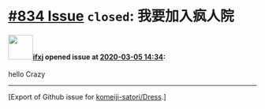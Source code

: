 # [\#834 Issue](https://github.com/komeiji-satori/Dress/issues/834) `closed`: 我要加入疯人院

#### <img src="https://avatars.githubusercontent.com/u/48251087?v=4" width="50">[ifxj](https://github.com/ifxj) opened issue at [2020-03-05 14:34](https://github.com/komeiji-satori/Dress/issues/834):

hello Crazy




-------------------------------------------------------------------------------



[Export of Github issue for [komeiji-satori/Dress](https://github.com/komeiji-satori/Dress).]

